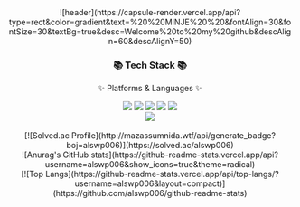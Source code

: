 <div align=center>
  ![header](https://capsule-render.vercel.app/api?        
  type=rect&color=gradient&text=%20%20MINJE%20%20&fontAlign=30&fontSize=30&textBg=true&desc=Welcome%20to%20my%20github&descAlign=60&descAlignY=50)
</div>
<div align=center>
	<h3>📚 Tech Stack 📚</h3>
	<p>✨ Platforms & Languages ✨</p>
</div>
<div align="center">
	<img src="https://img.shields.io/badge/Java-007396?style=flat&logo=Conda-Forge&logoColor=white" />
	<img src="https://img.shields.io/badge/HTML5-E34F26?style=flat&logo=HTML5&logoColor=white" />
	<img src="https://img.shields.io/badge/CSS3-1572B6?style=flat&logo=CSS3&logoColor=white" />
	<img src="https://img.shields.io/badge/JavaScript-F7DF1E?style=flat&logo=JavaScript&logoColor=white" />
	<img src="https://img.shields.io/badge/Spring-6DB33F?style=flat&logo=Spring&logoColor=white" />
	<br>
	<img src="https://img.shields.io/badge/Python-#python-python?style=flat&logo=Spring&logoColor=white" />

</div>

<br>

<div align=center>
  [![Solved.ac Profile](http://mazassumnida.wtf/api/generate_badge?boj=alswp006)](https://solved.ac/alswp006)<br/>
</div>

<div align=center>
  ![Anurag's GitHub stats](https://github-readme-stats.vercel.app/api?username=alswp006&show_icons=true&theme=radical)
</div>

<div align=center>
  [![Top Langs](https://github-readme-stats.vercel.app/api/top-langs/?username=alswp006&layout=compact)](https://github.com/alswp006/github-readme-stats)
</div>
